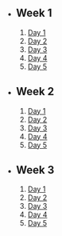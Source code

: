 - ## Week 1
   1. [Day 1](https://www.facebook.com/iCodeguru/videos/1735898746833929)
   2. [Day 2](https://www.facebook.com/iCodeguru/videos/538737904929358)
   3. [Day 3](https://www.facebook.com/iCodeguru/videos/237359679058106)
   4. [Day 4](https://www.facebook.com/iCodeguru/videos/1242916726347974)
   5. [Day 5](https://www.facebook.com/iCodeguru/videos/570728038554805)

- ## Week 2
   1. [Day 1](https://www.facebook.com/iCodeguru/videos/720407896550596)
   2. [Day 2](https://www.facebook.com/iCodeguru/videos/600534788809818)
   3. [Day 3](https://web.facebook.com/iCodeguru/videos/1287263385211518)
   4. [Day 4](https://www.facebook.com/iCodeguru/videos/1278726722769399)
   5. [Day 5](https://www.facebook.com/iCodeguru/videos/632199765198031)

- ## Week 3
   1. [Day 1](https://www.facebook.com/iCodeguru/videos/939953440607028)
   2. [Day 2](https://www.facebook.com/iCodeguru/videos/271050678753784)
   3. [Day 3]()
   4. [Day 4]()
   5. [Day 5]()